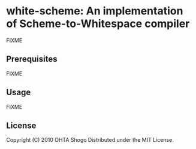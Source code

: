 white-scheme: An implementation of Scheme-to-Whitespace compiler
================================================================

FIXME

Prerequisites
-------------

FIXME

Usage
-----

FIXME


License
-------

Copyright (C) 2010 OHTA Shogo
Distributed under the MIT License.
